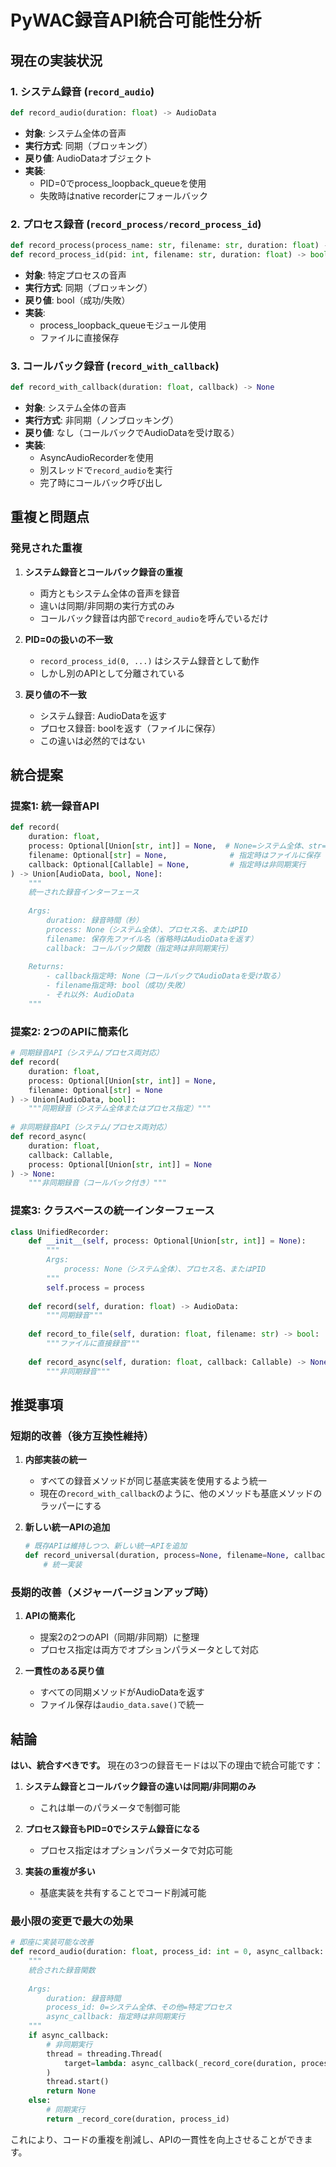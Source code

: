 # PyWAC録音API統合可能性分析

## 現在の実装状況

### 1. システム録音 (`record_audio`)
```python
def record_audio(duration: float) -> AudioData
```
- **対象**: システム全体の音声
- **実行方式**: 同期（ブロッキング）
- **戻り値**: AudioDataオブジェクト
- **実装**: 
  - PID=0でprocess_loopback_queueを使用
  - 失敗時はnative recorderにフォールバック

### 2. プロセス録音 (`record_process/record_process_id`)
```python
def record_process(process_name: str, filename: str, duration: float) -> bool
def record_process_id(pid: int, filename: str, duration: float) -> bool
```
- **対象**: 特定プロセスの音声
- **実行方式**: 同期（ブロッキング）
- **戻り値**: bool（成功/失敗）
- **実装**: 
  - process_loopback_queueモジュール使用
  - ファイルに直接保存

### 3. コールバック録音 (`record_with_callback`)
```python
def record_with_callback(duration: float, callback) -> None
```
- **対象**: システム全体の音声
- **実行方式**: 非同期（ノンブロッキング）
- **戻り値**: なし（コールバックでAudioDataを受け取る）
- **実装**: 
  - AsyncAudioRecorderを使用
  - 別スレッドで`record_audio`を実行
  - 完了時にコールバック呼び出し

## 重複と問題点

### 発見された重複

1. **システム録音とコールバック録音の重複**
   - 両方ともシステム全体の音声を録音
   - 違いは同期/非同期の実行方式のみ
   - コールバック録音は内部で`record_audio`を呼んでいるだけ

2. **PID=0の扱いの不一致**
   - `record_process_id(0, ...)` はシステム録音として動作
   - しかし別のAPIとして分離されている

3. **戻り値の不一致**
   - システム録音: AudioDataを返す
   - プロセス録音: boolを返す（ファイルに保存）
   - この違いは必然的ではない

## 統合提案

### 提案1: 統一録音API
```python
def record(
    duration: float,
    process: Optional[Union[str, int]] = None,  # None=システム全体、str=プロセス名、int=PID
    filename: Optional[str] = None,              # 指定時はファイルに保存
    callback: Optional[Callable] = None,         # 指定時は非同期実行
) -> Union[AudioData, bool, None]:
    """
    統一された録音インターフェース
    
    Args:
        duration: 録音時間（秒）
        process: None（システム全体）、プロセス名、またはPID
        filename: 保存先ファイル名（省略時はAudioDataを返す）
        callback: コールバック関数（指定時は非同期実行）
    
    Returns:
        - callback指定時: None（コールバックでAudioDataを受け取る）
        - filename指定時: bool（成功/失敗）
        - それ以外: AudioData
    """
```

### 提案2: 2つのAPIに簡素化
```python
# 同期録音API（システム/プロセス両対応）
def record(
    duration: float,
    process: Optional[Union[str, int]] = None,
    filename: Optional[str] = None
) -> Union[AudioData, bool]:
    """同期録音（システム全体またはプロセス指定）"""
    
# 非同期録音API（システム/プロセス両対応）
def record_async(
    duration: float,
    callback: Callable,
    process: Optional[Union[str, int]] = None
) -> None:
    """非同期録音（コールバック付き）"""
```

### 提案3: クラスベースの統一インターフェース
```python
class UnifiedRecorder:
    def __init__(self, process: Optional[Union[str, int]] = None):
        """
        Args:
            process: None（システム全体）、プロセス名、またはPID
        """
        self.process = process
    
    def record(self, duration: float) -> AudioData:
        """同期録音"""
        
    def record_to_file(self, duration: float, filename: str) -> bool:
        """ファイルに直接録音"""
        
    def record_async(self, duration: float, callback: Callable) -> None:
        """非同期録音"""
```

## 推奨事項

### 短期的改善（後方互換性維持）

1. **内部実装の統一**
   - すべての録音メソッドが同じ基底実装を使用するよう統一
   - 現在の`record_with_callback`のように、他のメソッドも基底メソッドのラッパーにする

2. **新しい統一APIの追加**
   ```python
   # 既存APIは維持しつつ、新しい統一APIを追加
   def record_universal(duration, process=None, filename=None, callback=None):
       # 統一実装
   ```

### 長期的改善（メジャーバージョンアップ時）

1. **APIの簡素化**
   - 提案2の2つのAPI（同期/非同期）に整理
   - プロセス指定は両方でオプションパラメータとして対応

2. **一貫性のある戻り値**
   - すべての同期メソッドがAudioDataを返す
   - ファイル保存は`audio_data.save()`で統一

## 結論

**はい、統合すべきです。** 現在の3つの録音モードは以下の理由で統合可能です：

1. **システム録音とコールバック録音の違いは同期/非同期のみ**
   - これは単一のパラメータで制御可能

2. **プロセス録音もPID=0でシステム録音になる**
   - プロセス指定はオプションパラメータで対応可能

3. **実装の重複が多い**
   - 基底実装を共有することでコード削減可能

### 最小限の変更で最大の効果

```python
# 即座に実装可能な改善
def record_audio(duration: float, process_id: int = 0, async_callback: Optional[Callable] = None) -> Optional[AudioData]:
    """
    統合された録音関数
    
    Args:
        duration: 録音時間
        process_id: 0=システム全体、その他=特定プロセス
        async_callback: 指定時は非同期実行
    """
    if async_callback:
        # 非同期実行
        thread = threading.Thread(
            target=lambda: async_callback(_record_core(duration, process_id))
        )
        thread.start()
        return None
    else:
        # 同期実行
        return _record_core(duration, process_id)
```

これにより、コードの重複を削減し、APIの一貫性を向上させることができます。